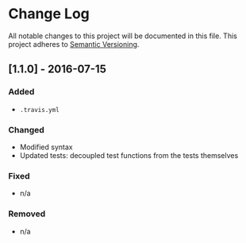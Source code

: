 # Change Log
All notable changes to this project will be documented in this file.
This project adheres to [Semantic Versioning](http://semver.org/).

## [1.1.0] - 2016-07-15
### Added
- `.travis.yml`

### Changed
- Modified syntax
- Updated tests: decoupled test functions from the tests themselves

### Fixed
- n/a

### Removed
- n/a